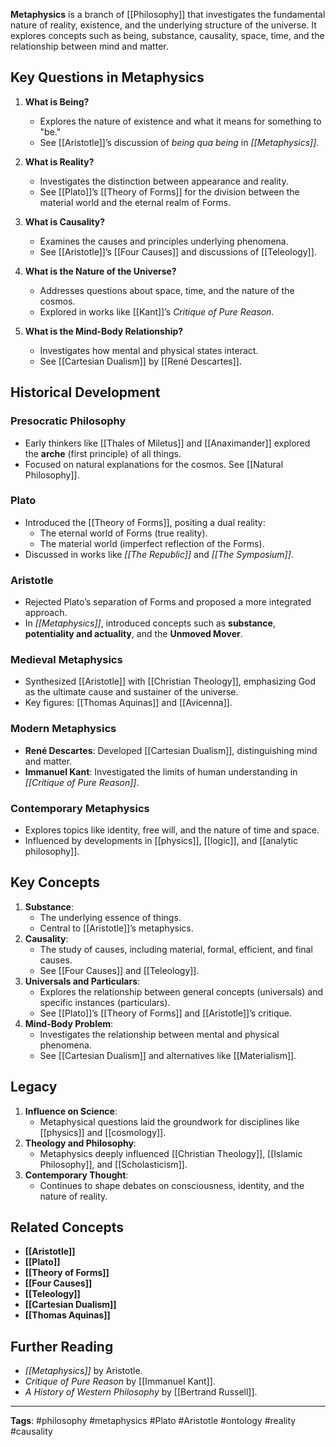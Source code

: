 
**Metaphysics** is a branch of [[Philosophy]] that investigates the fundamental nature of reality, existence, and the underlying structure of the universe. It explores concepts such as being, substance, causality, space, time, and the relationship between mind and matter.

## Key Questions in Metaphysics
1. **What is Being?**
   - Explores the nature of existence and what it means for something to "be."
   - See [[Aristotle]]’s discussion of *being qua being* in *[[Metaphysics]]*.

2. **What is Reality?**
   - Investigates the distinction between appearance and reality.
   - See [[Plato]]’s [[Theory of Forms]] for the division between the material world and the eternal realm of Forms.

3. **What is Causality?**
   - Examines the causes and principles underlying phenomena.
   - See [[Aristotle]]’s [[Four Causes]] and discussions of [[Teleology]].

4. **What is the Nature of the Universe?**
   - Addresses questions about space, time, and the nature of the cosmos.
   - Explored in works like [[Kant]]’s *Critique of Pure Reason*.

5. **What is the Mind-Body Relationship?**
   - Investigates how mental and physical states interact.
   - See [[Cartesian Dualism]] by [[René Descartes]].

## Historical Development
### Presocratic Philosophy
- Early thinkers like [[Thales of Miletus]] and [[Anaximander]] explored the **arche** (first principle) of all things.
- Focused on natural explanations for the cosmos. See [[Natural Philosophy]].

### Plato
- Introduced the [[Theory of Forms]], positing a dual reality:
  - The eternal world of Forms (true reality).
  - The material world (imperfect reflection of the Forms).
- Discussed in works like *[[The Republic]]* and *[[The Symposium]]*.

### Aristotle
- Rejected Plato’s separation of Forms and proposed a more integrated approach.
- In *[[Metaphysics]]*, introduced concepts such as **substance**, **potentiality and actuality**, and the **Unmoved Mover**.

### Medieval Metaphysics
- Synthesized [[Aristotle]] with [[Christian Theology]], emphasizing God as the ultimate cause and sustainer of the universe.
- Key figures: [[Thomas Aquinas]] and [[Avicenna]].

### Modern Metaphysics
- **René Descartes**: Developed [[Cartesian Dualism]], distinguishing mind and matter.
- **Immanuel Kant**: Investigated the limits of human understanding in *[[Critique of Pure Reason]]*.

### Contemporary Metaphysics
- Explores topics like identity, free will, and the nature of time and space.
- Influenced by developments in [[physics]], [[logic]], and [[analytic philosophy]].

## Key Concepts
1. **Substance**:
   - The underlying essence of things.
   - Central to [[Aristotle]]’s metaphysics.
2. **Causality**:
   - The study of causes, including material, formal, efficient, and final causes.
   - See [[Four Causes]] and [[Teleology]].
3. **Universals and Particulars**:
   - Explores the relationship between general concepts (universals) and specific instances (particulars).
   - See [[Plato]]’s [[Theory of Forms]] and [[Aristotle]]’s critique.
4. **Mind-Body Problem**:
   - Investigates the relationship between mental and physical phenomena.
   - See [[Cartesian Dualism]] and alternatives like [[Materialism]].

## Legacy
1. **Influence on Science**:
   - Metaphysical questions laid the groundwork for disciplines like [[physics]] and [[cosmology]].
2. **Theology and Philosophy**:
   - Metaphysics deeply influenced [[Christian Theology]], [[Islamic Philosophy]], and [[Scholasticism]].
3. **Contemporary Thought**:
   - Continues to shape debates on consciousness, identity, and the nature of reality.

## Related Concepts
- **[[Aristotle]]**
- **[[Plato]]**
- **[[Theory of Forms]]**
- **[[Four Causes]]**
- **[[Teleology]]**
- **[[Cartesian Dualism]]**
- **[[Thomas Aquinas]]**

## Further Reading
- *[[Metaphysics]]* by Aristotle.
- *Critique of Pure Reason* by [[Immanuel Kant]].
- *A History of Western Philosophy* by [[Bertrand Russell]].

---

**Tags**: #philosophy #metaphysics #Plato #Aristotle #ontology #reality #causality